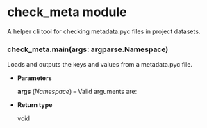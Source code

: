 # check_meta module

A helper cli tool for checking metadata.pyc files in project datasets.


### check_meta.main(args: argparse.Namespace)
Loads and outputs the keys and values from a metadata.pyc file.


* **Parameters**

    **args** (*Namespace*) – Valid arguments are:




* **Return type**

    void

